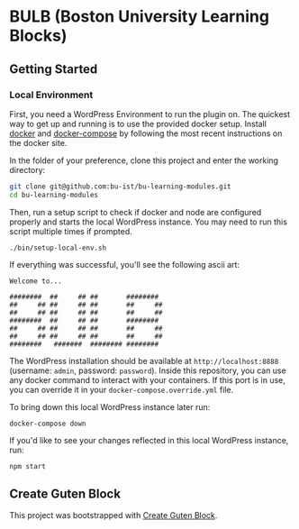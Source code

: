 # BULB (Boston University Learning Blocks)

## Getting Started

### Local Environment

First, you need a WordPress Environment to run the plugin on. The quickest way to get up and running is to use the provided docker setup. Install [docker](https://www.docker.com/) and [docker-compose](https://docs.docker.com/compose/) by following the most recent instructions on the docker site.

In the folder of your preference, clone this project and enter the working directory:

```bash
git clone git@github.com:bu-ist/bu-learning-modules.git
cd bu-learning-modules
```

Then, run a setup script to check if docker and node are configured properly and starts the local WordPress instance. You may need to run this script multiple times if prompted.

```
./bin/setup-local-env.sh
```

If everything was successful, you'll see the following ascii art:

```
Welcome to...

########  ##     ## ##       ########
##     ## ##     ## ##       ##     ##
##     ## ##     ## ##       ##     ##
########  ##     ## ##       ########
##     ## ##     ## ##       ##     ##
##     ## ##     ## ##       ##     ##
########   #######  ######## ########
```

The WordPress installation should be available at `http://localhost:8888` (username: `admin`, password: `password`).
Inside this repository, you can use any docker command to interact with your containers. If this port is in use, you can override it in your `docker-compose.override.yml` file.

To bring down this local WordPress instance later run:

```
docker-compose down
```

If you'd like to see your changes reflected in this local WordPress instance, run:

```
npm start
```

## Create Guten Block

This project was bootstrapped with [Create Guten Block](https://github.com/ahmadawais/create-guten-block).
